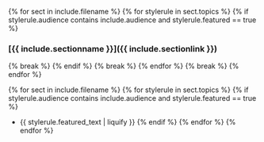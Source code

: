 {% for sect in include.filename %}
    {% for stylerule in sect.topics %}
        {% if stylerule.audience contains include.audience and stylerule.featured == true %}
### [{{ include.sectionname }}]({{ include.sectionlink }})
{% break %}
        {% endif %}
{% break %}
    {% endfor %}
{% break %}
{% endfor %}

{% for sect in include.filename %}
    {% for stylerule in sect.topics %}
        {% if stylerule.audience contains include.audience and stylerule.featured == true %}
* {{ stylerule.featured_text | liquify }}
        {% endif %}
    {% endfor %}
{% endfor %}